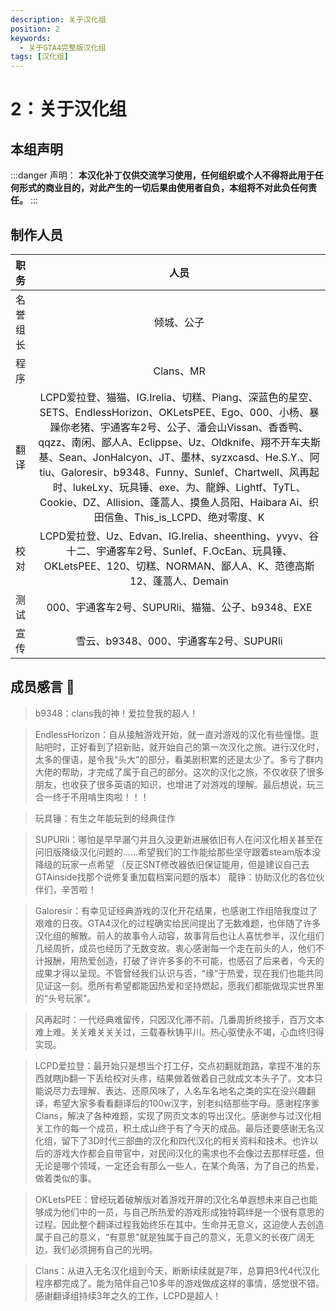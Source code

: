 ```yaml
---
description: 关于汉化组
position: 2
keywords:
  - 关于GTA4完整版汉化组 
tags: [汉化组]
---
```


# 2：关于汉化组

## 本组声明

:::danger 声明：
**本汉化补丁仅供交流学习使用，任何组织或个人不得将此用于任何形式的商业目的，对此产生的一切后果由使用者自负，本组将不对此负任何责任。**
:::

## 制作人员

| 职务        |      人员      |
|:------------- | :-----------: |
| 名誉组长      | 倾城、公子 |
| 程序     |   Clans、MR    |
| 翻译 |   LCPD爱拉登、猫猫、IG.Irelia、切糕、Piang、深蓝色的星空、SETS、EndlessHorizon、OKLetsPEE、Ego、000、小杨、暴躁你老猪、宇通客车2号、公子、潘会山Vissan、香香鸭、qqzz、南闲、鄙人A、Eclippse、Uz、Oldknife、翔不开车夫斯基、Sean、JonHalcyon、JT、墨林、syzxcasd、He.S.Y.、阿tiu、Galoresir、b9348、Funny、Sunlef、Chartwell、风再起时、lukeLxy、玩具锤、exe、为、龍錚、Lightf、TyTL、Cookie、DZ、Allision、蓬蒿人、摸鱼人员阳、Haibara Ai、织田信鱼、This_is_LCPD、绝对零度、K    |
| 校对 |   LCPD爱拉登、Uz、Edvan、IG.Irelia、sheenthing、yvyv、谷十二、宇通客车2号、Sunlef、F.OcEan、玩具锤、OKLetsPEE、120、切糕、NORMAN、鄙人A、K、范德高斯12、蓬蒿人、Demain    |
| 测试 |   000、宇通客车2号、SUPURli、猫猫、公子、b9348、EXE    |
| 宣传 |   雪云、b9348、000、宇通客车2号、SUPURli    |

## 成员感言  :tada:
>b9348：clans我的神！爱拉登我的超人！

>EndlessHorizon：自从接触游戏开始，就一直对游戏的汉化有些憧憬。逛贴吧时，正好看到了招新贴，就开始自己的第一次汉化之旅。进行汉化时，太多的俚语，是令我“头大”的部分，看美剧积累的还是太少了。多亏了群内大佬的帮助，才完成了属于自己的部分。这次的汉化之旅，不仅收获了很多朋友，也收获了很多英语的知识，也增进了对游戏的理解。最后想说，玩三合一终于不用啃生肉啦！！！

>玩具锤：有生之年能玩到的经典佳作

>SUPURli：哪怕是早早漏勺并且久没更新进展依旧有人在问汉化相关甚至在问旧版降级汉化问题的......希望我们的工作能给那些坚守跟着steam版本没降级的玩家一点希望 （反正SNT修改器依旧保证能用，但是建议自己去GTAinside找那个说修复重加载档案问题的版本）
>龍铮：协助汉化的各位伙伴们，辛苦啦！

>Galoresir：有幸见证经典游戏的汉化开花结果，也感谢工作组陪我度过了艰难的日夜。GTA4汉化的过程确实给民间提出了无数难题，也伴随了许多汉化组的解散。前人的故事令人动容，故事背后也让人喜忧参半，汉化组们几经周折，成员也经历了无数变故。衷心感谢每一个走在前头的人，他们不计报酬，用热爱创造，打破了许许多多的不可能，也感召了后来者，今天的成果才得以呈现。不管曾经我们认识与否，“缘”于热爱，现在我们也能共同见证这一刻。愿所有希望都能因热爱和坚持燃起，愿我们都能做现实世界里的“头号玩家”。

>风再起时：一代经典难留传，只因汉化滞不前。几番周折终接手，百万文本难上难。关关难关关关过，三载春秋铸平川。热心驱使永不竭，心血终归得实现。

>LCPD爱拉登：最开始只是想当个打工仔，交点初翻就跑路，拿捏不准的东西就瞎jb翻一下丢给校对头疼，结果做着做着自己就成文本头子了。文本只能说尽力去理解、表达、还原风味了，人名车名地名之类的实在没兴趣翻译，希望大家多看看翻译后的100w汉字，别老纠结那些字母。感谢程序爹 Clans，解决了各种难题，实现了网页文本的导出汉化。感谢参与过汉化相关工作的每一个成员，积土成山终于有了今天的成品。最后还要感谢无名汉化组，留下了3D时代三部曲的汉化和四代汉化的相关资料和技术。也许以后的游戏大作都会自带官中，对民间汉化的需求也不会像过去那样旺盛，但无论是哪个领域，一定还会有那么一些人，在某个角落，为了自己的热爱，做着类似的事。

>OKLetsPEE：曾经玩着破解版对着游戏开屏的汉化名单遐想未来自己也能够成为他们中的一员，与自己所热爱的游戏形成独特羁绊是一个很有意思的过程。因此整个翻译过程我始终乐在其中。生命并无意义，这迫使人去创造属于自己的意义，“有意思”就是独属于自己的意义，无意义的长夜广阔无边，我们必须拥有自己的光明。

>Clans：从进入无名汉化组到今天，断断续续就是7年，总算把3代4代汉化程序都完成了。能为陪伴自己10多年的游戏做成这样的事情，感觉很不错。感谢翻译组持续3年之久的工作，LCPD是超人！
